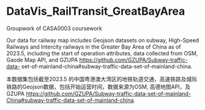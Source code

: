 # DataVis_RailTransit_GreatBayArea
Groupwork of CASA0003 coursework

Our data for railway map includes Geojson datasets on subway, High-Speed Railways and Intercity railways in the Greater Bay Area of China as of 2023.5, including the start of operation attributes, data collected from OSM, Gaode Map API, and GZUPA https://github.com/GZUPA/Subway-traffic-data- set-of-mainland-china#subway-traffic-data-set-of-mainland-china.

本数据集包括截至2023.5 的中国粤港澳大湾区的地铁轨道交通，高速铁路及城际铁路的Geojson数据，包括开始运营时间，数据来源为OSM, 高德地图API，及GZUPA https://github.com/GZUPA/Subway-traffic-data-set-of-mainland-China#subway-traffic-data-set-of-mainland-china.
